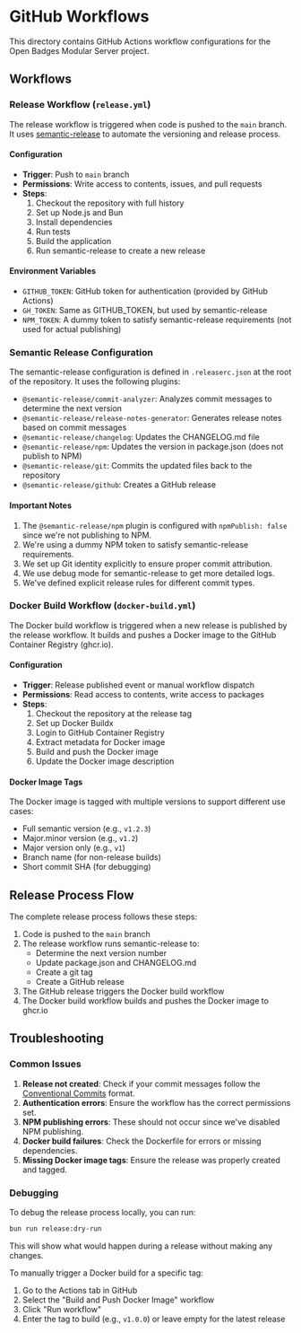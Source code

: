 # GitHub Workflows

This directory contains GitHub Actions workflow configurations for the Open Badges Modular Server project.

## Workflows

### Release Workflow (`release.yml`)

The release workflow is triggered when code is pushed to the `main` branch. It uses [semantic-release](https://github.com/semantic-release/semantic-release) to automate the versioning and release process.

#### Configuration

- **Trigger**: Push to `main` branch
- **Permissions**: Write access to contents, issues, and pull requests
- **Steps**:
  1. Checkout the repository with full history
  2. Set up Node.js and Bun
  3. Install dependencies
  4. Run tests
  5. Build the application
  6. Run semantic-release to create a new release

#### Environment Variables

- `GITHUB_TOKEN`: GitHub token for authentication (provided by GitHub Actions)
- `GH_TOKEN`: Same as GITHUB_TOKEN, but used by semantic-release
- `NPM_TOKEN`: A dummy token to satisfy semantic-release requirements (not used for actual publishing)

### Semantic Release Configuration

The semantic-release configuration is defined in `.releaserc.json` at the root of the repository. It uses the following plugins:

- `@semantic-release/commit-analyzer`: Analyzes commit messages to determine the next version
- `@semantic-release/release-notes-generator`: Generates release notes based on commit messages
- `@semantic-release/changelog`: Updates the CHANGELOG.md file
- `@semantic-release/npm`: Updates the version in package.json (does not publish to NPM)
- `@semantic-release/git`: Commits the updated files back to the repository
- `@semantic-release/github`: Creates a GitHub release

#### Important Notes

1. The `@semantic-release/npm` plugin is configured with `npmPublish: false` since we're not publishing to NPM.
2. We're using a dummy NPM token to satisfy semantic-release requirements.
3. We set up Git identity explicitly to ensure proper commit attribution.
4. We use debug mode for semantic-release to get more detailed logs.
5. We've defined explicit release rules for different commit types.

### Docker Build Workflow (`docker-build.yml`)

The Docker build workflow is triggered when a new release is published by the release workflow. It builds and pushes a Docker image to the GitHub Container Registry (ghcr.io).

#### Configuration

- **Trigger**: Release published event or manual workflow dispatch
- **Permissions**: Read access to contents, write access to packages
- **Steps**:
  1. Checkout the repository at the release tag
  2. Set up Docker Buildx
  3. Login to GitHub Container Registry
  4. Extract metadata for Docker image
  5. Build and push the Docker image
  6. Update the Docker image description

#### Docker Image Tags

The Docker image is tagged with multiple versions to support different use cases:
- Full semantic version (e.g., `v1.2.3`)
- Major.minor version (e.g., `v1.2`)
- Major version only (e.g., `v1`)
- Branch name (for non-release builds)
- Short commit SHA (for debugging)

## Release Process Flow

The complete release process follows these steps:

1. Code is pushed to the `main` branch
2. The release workflow runs semantic-release to:
   - Determine the next version number
   - Update package.json and CHANGELOG.md
   - Create a git tag
   - Create a GitHub release
3. The GitHub release triggers the Docker build workflow
4. The Docker build workflow builds and pushes the Docker image to ghcr.io

## Troubleshooting

### Common Issues

1. **Release not created**: Check if your commit messages follow the [Conventional Commits](https://www.conventionalcommits.org/) format.
2. **Authentication errors**: Ensure the workflow has the correct permissions set.
3. **NPM publishing errors**: These should not occur since we've disabled NPM publishing.
4. **Docker build failures**: Check the Dockerfile for errors or missing dependencies.
5. **Missing Docker image tags**: Ensure the release was properly created and tagged.

### Debugging

To debug the release process locally, you can run:

```bash
bun run release:dry-run
```

This will show what would happen during a release without making any changes.

To manually trigger a Docker build for a specific tag:

1. Go to the Actions tab in GitHub
2. Select the "Build and Push Docker Image" workflow
3. Click "Run workflow"
4. Enter the tag to build (e.g., `v1.0.0`) or leave empty for the latest release
